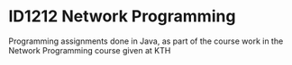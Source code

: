 # ID1212 Network Programming

Programming assignments done in Java, as part of the course work in the Network Programming course given at KTH 
 
